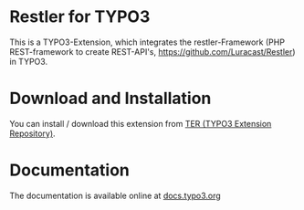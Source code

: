 # Restler for TYPO3
This is a TYPO3-Extension, which integrates the restler-Framework (PHP REST-framework to create REST-API's, https://github.com/Luracast/Restler) in TYPO3.

# Download and Installation

You can install / download this extension from [TER (TYPO3 Extension Repository)][1].

# Documentation

The documentation is available online at [docs.typo3.org][2]

[1]: http://typo3.org/extensions/repository/view/restler
[2]: http://docs.typo3.org/typo3cms/extensions/restler/
